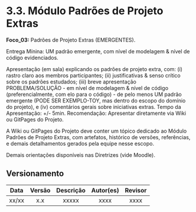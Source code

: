 # 3.3. Módulo Padrões de Projeto Extras

**Foco_03:** Padrões de Projeto Extras (EMERGENTES).

Entrega Mínina: UM padrão emergente, com nível de modelagem & nível de código evidenciados.

Apresentação (em sala) explicando os padrões de projeto extra, com: (i) rastro claro aos membros participantes; (ii) justificativas & senso crítico sobre os padrões estudados; (iii) breve apresentação PROBLEMA/SOLUÇÃO - em nível de modelagem & nível de código (preferencialmente, com elo para o código) - de pelo menos UM padrão emergente (PODE SER EXEMPLO-TOY, mas dentro do escopo do domínio do projeto), e (iv) comentários gerais sobre iniciativas extras. Tempo da Apresentação: +/- 5min. Recomendação: Apresentar diretamente via Wiki ou GitPages do Projeto.

A Wiki ou GitPages do Projeto deve conter um tópico dedicado ao Módulo Padrões de Projeto Extras, com artefatos, histórico de versões, referências, e demais detalhamentos gerados pela equipe nesse escopo.

Demais orientações disponíveis nas Diretrizes (vide Moodle).



## Versionamento

| Data |Versão| Descrição | Autor(es) | Revisor |
|:----:|:----:|:---------:|:-----:|:-----:|
| xx/xx |  x.x  | xxxxx | xxxx | xxxx |
